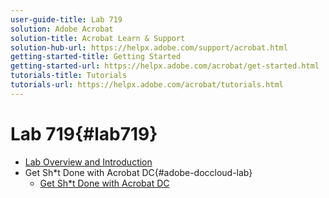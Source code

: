 ```yaml
---
user-guide-title: Lab 719
solution: Adobe Acrobat
solution-title: Acrobat Learn & Support
solution-hub-url: https://helpx.adobe.com/support/acrobat.html
getting-started-title: Getting Started
getting-started-url: https://helpx.adobe.com/acrobat/get-started.html
tutorials-title: Tutorials
tutorials-url: https://helpx.adobe.com/acrobat/tutorials.html
---
```


# Lab 719{#lab719}

+ [Lab Overview and Introduction](overview.md)
+ Get Sh*t Done with Acrobat DC{#adobe-doccloud-lab}
  + [Get Sh*t Done with Acrobat DC](gsd.md)



